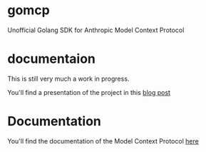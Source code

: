 # gomcp
Unofficial Golang SDK for Anthropic Model Context Protocol

# documentaion

This is still very much a work in progress.

You'll find a presentation of the project in this [blog post](http://pcarion.com/blog/go_model_context_protocol/)


# Documentation

You'll find the documentation of the Model Context Protocol [here](https://modelcontextprotocol.io/introduction)
